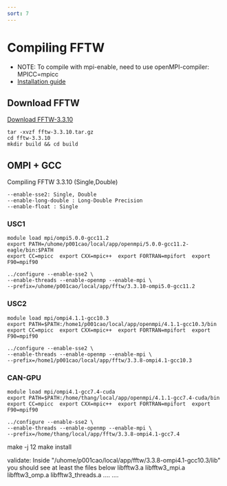 ```yaml
---
sort: 7
---
```


# Compiling FFTW

- NOTE: To compile with mpi-enable, need to use openMPI-compiler: MPICC=mpicc
- [Installation guide](http://www.fftw.org/fftw3_doc/Installation-on-Unix.html#Installation-on-Unix)

## Download FFTW
[Download FFTW-3.3.10](http://www.fftw.org/download.html)

```shell
tar -xvzf fftw-3.3.10.tar.gz
cd fftw-3.3.10
mkdir build && cd build
```

## OMPI + GCC
Compiling FFTW 3.3.10 (Single,Double) 
```
--enable-sse2: Single, Double
--enable-long-double : Long-Double Precision 
--enable-float : Single
```

### USC1
```shell
module load mpi/ompi5.0.0-gcc11.2
export PATH=/uhome/p001cao/local/app/openmpi/5.0.0-gcc11.2-eagle/bin:$PATH
export CC=mpicc  export CXX=mpic++  export FORTRAN=mpifort  export F90=mpif90

../configure --enable-sse2 \
--enable-threads --enable-openmp --enable-mpi \
--prefix=/uhome/p001cao/local/app/fftw/3.3.10-ompi5.0-gcc11.2
```

### USC2
```shell
module load mpi/ompi4.1.1-gcc10.3
export PATH=$PATH:/home1/p001cao/local/app/openmpi/4.1.1-gcc10.3/bin 
export CC=mpicc  export CXX=mpic++  export FORTRAN=mpifort  export F90=mpif90

../configure --enable-sse2 \
--enable-threads --enable-openmp --enable-mpi \
--prefix=/home1/p001cao/local/app/fftw/3.3.8-ompi4.1-gcc10.3
```

### CAN-GPU
```shell
module load mpi/ompi4.1-gcc7.4-cuda
export PATH=$PATH:/home/thang/local/app/openmpi/4.1.1-gcc7.4-cuda/bin 
export CC=mpicc  export CXX=mpic++  export FORTRAN=mpifort  export F90=mpif90

../configure --enable-sse2 \
--enable-threads --enable-openmp --enable-mpi \
--prefix=/home/thang/local/app/fftw/3.3.8-ompi4.1-gcc7.4
```

make -j 12
make install


validate: 
Inside "/uhome/p001cao/local/app/fftw/3.3.8-ompi4.1-gcc10.3/lib" you should see at least the files below
libfftw3.a libfftw3_mpi.a libfftw3_omp.a libfftw3_threads.a .... ....
